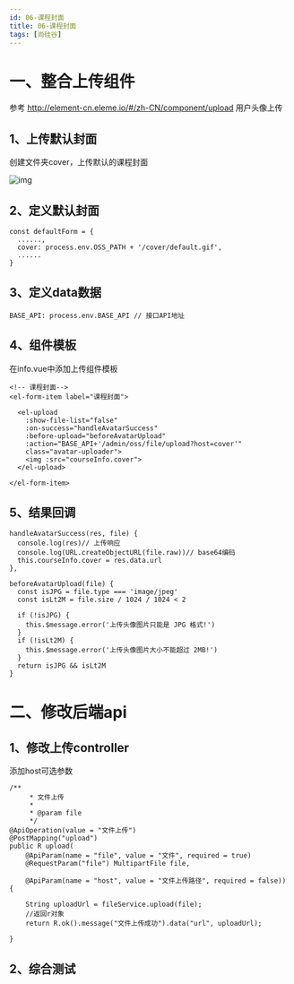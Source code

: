 ```yaml
---
id: 06-课程封面
title: 06-课程封面
tags: [尚硅谷]
---
```


# 一、整合上传组件

参考 http://element-cn.eleme.io/#/zh-CN/component/upload 用户头像上传

## 1、上传默认封面

创建文件夹cover，上传默认的课程封面

![img](./index_files/4307350f-600c-43f4-b24f-6aea71c21a12.png)

## 2、定义默认封面

```
const defaultForm = {
  ......,
  cover: process.env.OSS_PATH + '/cover/default.gif',
  ......
}
```

## 3、定义data数据

```
BASE_API: process.env.BASE_API // 接口API地址
```

## 4、组件模板

在info.vue中添加上传组件模板

```
<!-- 课程封面-->
<el-form-item label="课程封面">

  <el-upload
    :show-file-list="false"
    :on-success="handleAvatarSuccess"
    :before-upload="beforeAvatarUpload"
    :action="BASE_API+'/admin/oss/file/upload?host=cover'"
    class="avatar-uploader">
    <img :src="courseInfo.cover">
  </el-upload>

</el-form-item>
```

## 5、结果回调

```
handleAvatarSuccess(res, file) {
  console.log(res)// 上传响应
  console.log(URL.createObjectURL(file.raw))// base64编码
  this.courseInfo.cover = res.data.url
},

beforeAvatarUpload(file) {
  const isJPG = file.type === 'image/jpeg'
  const isLt2M = file.size / 1024 / 1024 < 2

  if (!isJPG) {
    this.$message.error('上传头像图片只能是 JPG 格式!')
  }
  if (!isLt2M) {
    this.$message.error('上传头像图片大小不能超过 2MB!')
  }
  return isJPG && isLt2M
}
```

# 二、修改后端api

## 1、修改上传controller

添加host可选参数

```
/**
     * 文件上传
     *
     * @param file
     */
@ApiOperation(value = "文件上传")
@PostMapping("upload")
public R upload(
    @ApiParam(name = "file", value = "文件", required = true)
    @RequestParam("file") MultipartFile file,

    @ApiParam(name = "host", value = "文件上传路径", required = false)) {

    String uploadUrl = fileService.upload(file);
    //返回r对象
    return R.ok().message("文件上传成功").data("url", uploadUrl);

}
```

## 2、综合测试
